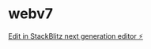 # webv7

[Edit in StackBlitz next generation editor ⚡️](https://stackblitz.com/~/github.com/Kal-droid/webv7)